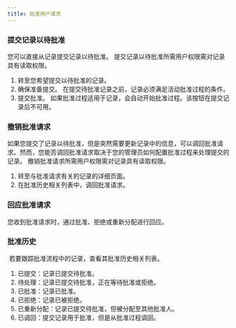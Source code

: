```yaml
---
title: 批准用户请求
---
```


### 提交记录以待批准
您可以直接从记录提交记录以待批准。
提交记录以待批准所需用户权限需对记录具有读取权限。
1. 转至您希望提交以待批准的记录。
2. 确保准备提交。
在提交待批准记录之前，记录必须满足活动批准过程的条件。
3. 提交批准。
如果批准过程适用于记录，会自动开始批准过程。该按钮在提交记录后不可用。

### 撤销批准请求
如果您提交了记录以待批准，但是突然需要更新记录中的信息，可以调回批准请求。然而，您能否调回批准请求取决于您的管理员如何配置批准过程来处理提交的记录。
撤销批准请求所需用户权限需对记录具有读取权限。
1. 转至与批准请求有关的记录的详细页面。
2. 在批准历史相关列表中，调回批准请求。

### 回应批准请求
您收到批准请求时，通过批准、拒绝或重新分配进行回应。

### 批准历史
 若要跟踪批准流程中的记录，查看其批准历史相关列表。
1. 已提交：记录已提交待批准。
2. 待处理：记录已提交待批准，正在等待批准或拒绝。
3. 已批准：记录已批准。
4. 已拒绝：记录已被拒绝。
5. 已重新分配：记录已提交待批准，但被分配至其他批准人。
6. 已调回：提交记录用于批准，但是从批准过程调回。
